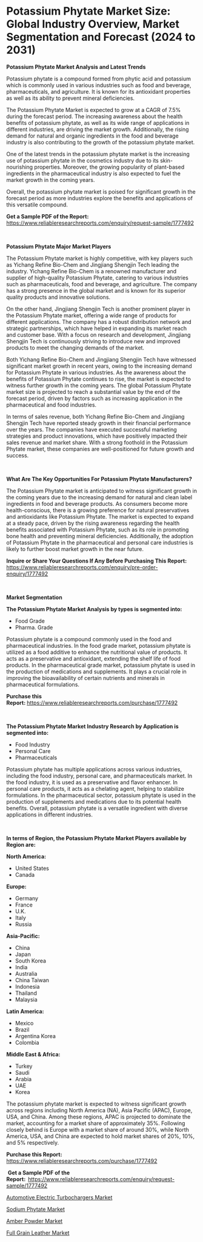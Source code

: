 <p><h1>Potassium Phytate Market Size: Global Industry Overview, Market Segmentation and Forecast (2024 to 2031)</h1></p><p><strong>Potassium Phytate Market Analysis and Latest Trends</strong></p>
<p><p>Potassium phytate is a compound formed from phytic acid and potassium which is commonly used in various industries such as food and beverage, pharmaceuticals, and agriculture. It is known for its antioxidant properties as well as its ability to prevent mineral deficiencies.</p><p>The Potassium Phytate Market is expected to grow at a CAGR of 7.5% during the forecast period. The increasing awareness about the health benefits of potassium phytate, as well as its wide range of applications in different industries, are driving the market growth. Additionally, the rising demand for natural and organic ingredients in the food and beverage industry is also contributing to the growth of the potassium phytate market.</p><p>One of the latest trends in the potassium phytate market is the increasing use of potassium phytate in the cosmetics industry due to its skin-nourishing properties. Moreover, the growing popularity of plant-based ingredients in the pharmaceutical industry is also expected to fuel the market growth in the coming years.</p><p>Overall, the potassium phytate market is poised for significant growth in the forecast period as more industries explore the benefits and applications of this versatile compound.</p></p>
<p><strong>Get a Sample PDF of the Report:&nbsp;</strong> <a href="https://www.reliableresearchreports.com/enquiry/request-sample/1777492">https://www.reliableresearchreports.com/enquiry/request-sample/1777492</a></p>
<p>&nbsp;</p>
<p><strong>Potassium Phytate Major Market Players</strong></p>
<p><p>The Potassium Phytate market is highly competitive, with key players such as Yichang Refine Bio-Chem and Jingjiang Shengjin Tech leading the industry. Yichang Refine Bio-Chem is a renowned manufacturer and supplier of high-quality Potassium Phytate, catering to various industries such as pharmaceuticals, food and beverage, and agriculture. The company has a strong presence in the global market and is known for its superior quality products and innovative solutions.</p><p>On the other hand, Jingjiang Shengjin Tech is another prominent player in the Potassium Phytate market, offering a wide range of products for different applications. The company has a robust distribution network and strategic partnerships, which have helped in expanding its market reach and customer base. With a focus on research and development, Jingjiang Shengjin Tech is continuously striving to introduce new and improved products to meet the changing demands of the market.</p><p>Both Yichang Refine Bio-Chem and Jingjiang Shengjin Tech have witnessed significant market growth in recent years, owing to the increasing demand for Potassium Phytate in various industries. As the awareness about the benefits of Potassium Phytate continues to rise, the market is expected to witness further growth in the coming years. The global Potassium Phytate market size is projected to reach a substantial value by the end of the forecast period, driven by factors such as increasing application in the pharmaceutical and food industries.</p><p>In terms of sales revenue, both Yichang Refine Bio-Chem and Jingjiang Shengjin Tech have reported steady growth in their financial performance over the years. The companies have executed successful marketing strategies and product innovations, which have positively impacted their sales revenue and market share. With a strong foothold in the Potassium Phytate market, these companies are well-positioned for future growth and success.</p></p>
<p>&nbsp;</p>
<p><strong>What Are The Key Opportunities For Potassium Phytate Manufacturers?</strong></p>
<p><p>The Potassium Phytate market is anticipated to witness significant growth in the coming years due to the increasing demand for natural and clean label ingredients in food and beverage products. As consumers become more health-conscious, there is a growing preference for natural preservatives and antioxidants like Potassium Phytate. The market is expected to expand at a steady pace, driven by the rising awareness regarding the health benefits associated with Potassium Phytate, such as its role in promoting bone health and preventing mineral deficiencies. Additionally, the adoption of Potassium Phytate in the pharmaceutical and personal care industries is likely to further boost market growth in the near future.</p></p>
<p><strong>Inquire or Share Your Questions If Any Before Purchasing This Report:</strong> <a href="https://www.reliableresearchreports.com/enquiry/pre-order-enquiry/1777492">https://www.reliableresearchreports.com/enquiry/pre-order-enquiry/1777492</a></p>
<p>&nbsp;</p>
<p><strong>Market Segmentation</strong></p>
<p><strong>The Potassium Phytate Market Analysis by types is segmented into:</strong></p>
<p><ul><li>Food Grade</li><li>Pharma. Grade</li></ul></p>
<p><p>Potassium phytate is a compound commonly used in the food and pharmaceutical industries. In the food grade market, potassium phytate is utilized as a food additive to enhance the nutritional value of products. It acts as a preservative and antioxidant, extending the shelf life of food products. In the pharmaceutical grade market, potassium phytate is used in the production of medications and supplements. It plays a crucial role in improving the bioavailability of certain nutrients and minerals in pharmaceutical formulations.</p></p>
<p><strong>Purchase this Report:&nbsp;</strong><a href="https://www.reliableresearchreports.com/purchase/1777492">https://www.reliableresearchreports.com/purchase/1777492</a></p>
<p>&nbsp;</p>
<p><strong>The Potassium Phytate Market Industry Research by Application is segmented into:</strong></p>
<p><ul><li>Food Industry</li><li>Personal Care</li><li>Pharmaceuticals</li></ul></p>
<p><p>Potassium phytate has multiple applications across various industries, including the food industry, personal care, and pharmaceuticals market. In the food industry, it is used as a preservative and flavor enhancer. In personal care products, it acts as a chelating agent, helping to stabilize formulations. In the pharmaceutical sector, potassium phytate is used in the production of supplements and medications due to its potential health benefits. Overall, potassium phytate is a versatile ingredient with diverse applications in different industries.</p></p>
<p>&nbsp;</p>
<p><strong>In terms of Region, the Potassium Phytate Market Players available by Region are:</strong></p>
<p>
    <p> <strong> North America: </strong>
        <ul>
            <li>United States</li>
            <li>Canada</li>
        </ul>
        </p> 
    <p> <strong> Europe: </strong>
        <ul>
            <li>Germany</li>
            <li>France</li>
            <li>U.K.</li>
            <li>Italy</li>
            <li>Russia</li>
        </ul>
        </p> 
    <p> <strong> Asia-Pacific: </strong>
        <ul>
            <li>China</li>
            <li>Japan</li>
            <li>South Korea</li>
            <li>India</li>
            <li>Australia</li>
            <li>China Taiwan</li>
            <li>Indonesia</li>
            <li>Thailand</li>
            <li>Malaysia</li>
        </ul>
        </p> 
    <p> <strong> Latin America: </strong>
        <ul>
            <li>Mexico</li>
            <li>Brazil</li>
            <li>Argentina Korea</li>
            <li>Colombia</li>
        </ul>
        </p> 
    <p> <strong> Middle East & Africa: </strong>
        <ul>
            <li>Turkey</li>
            <li>Saudi</li>
            <li>Arabia</li>
            <li>UAE</li>
            <li>Korea</li>
        </ul>
    </p>
    </p>
<p><p>The potassium phytate market is expected to witness significant growth across regions including North America (NA), Asia Pacific (APAC), Europe, USA, and China. Among these regions, APAC is projected to dominate the market, accounting for a market share of approximately 35%. Following closely behind is Europe with a market share of around 30%, while North America, USA, and China are expected to hold market shares of 20%, 10%, and 5% respectively.</p></p>
<p><strong>Purchase this Report: </strong><a href="https://www.reliableresearchreports.com/purchase/1777492">https://www.reliableresearchreports.com/purchase/1777492</a></p>
<p>&nbsp;<strong>Get a Sample PDF of the Report:&nbsp;&nbsp;</strong><a href="https://www.reliableresearchreports.com/enquiry/request-sample/1777492">https://www.reliableresearchreports.com/enquiry/request-sample/1777492</a></p>
<p><strong></strong></p>
<p><p><a href="https://issuu.com/reportprime-2/docs/automotive-electric-turbochargers-market-size-2030">Automotive Electric Turbochargers Market</a></p><p><a href="https://github.com/mbisetmhermsr/Market-Research-Report-List-1/blob/main/sodium-phytate-market.md">Sodium Phytate Market</a></p><p><a href="https://github.com/zjyglelu/Market-Research-Report-List-1/blob/main/amber-powder-market.md">Amber Powder Market</a></p><p><a href="https://issuu.com/reportprime-2/docs/full-grain-leather-market-size-2030.pptx">Full Grain Leather Market</a></p></p>